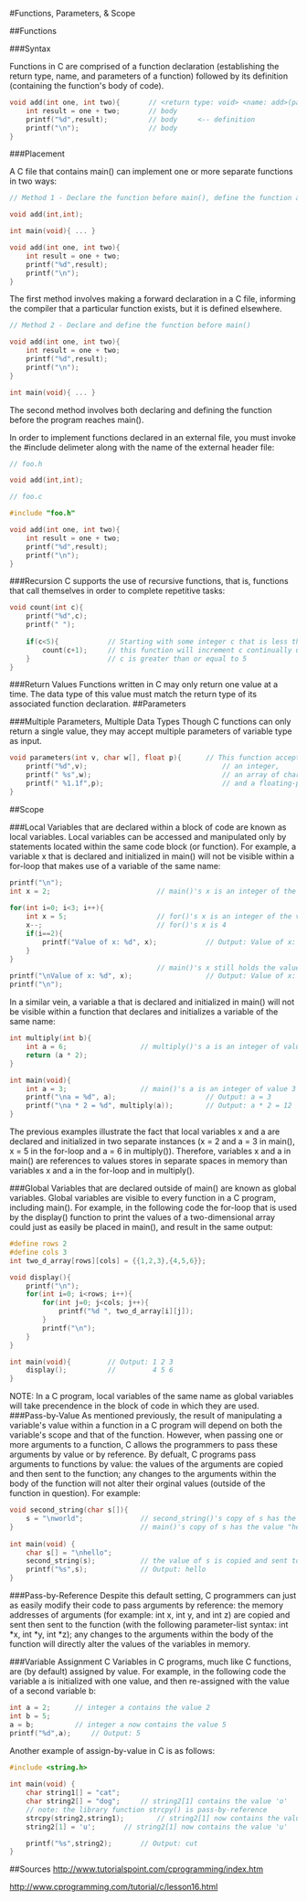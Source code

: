 #Functions, Parameters, & Scope

##Functions

###Syntax

Functions in C are comprised of a function declaration (establishing the return type, name, and parameters of a function) followed by its definition (containing the function's body of code).

```c
void add(int one, int two){       // <return type: void> <name: add>(parameters: int one, int two) <-- declaration
	int result = one + two;       // body
	printf("%d",result);          // body     <-- definition
	printf("\n");                 // body 
}
```

###Placement

A C file that contains main() can implement one or more separate functions in two ways:

```c
// Method 1 - Declare the function before main(), define the function after main()

void add(int,int);

int main(void){ ... }

void add(int one, int two){
	int result = one + two;
	printf("%d",result);
	printf("\n");
}
```
The first method involves making a forward declaration in a C file, informing the compiler that a particular function exists, but it is defined elsewhere.

```c
// Method 2 - Declare and define the function before main()

void add(int one, int two){
	int result = one + two;
	printf("%d",result);
	printf("\n");
}

int main(void){ ... }
```
The second method involves both declaring and defining the function before the program reaches main(). 

In order to implement functions declared in an external file, you must invoke the #include delimeter along with the name of the external header file:

```c
// foo.h

void add(int,int);
```
```c
// foo.c

#include "foo.h"

void add(int one, int two){
	int result = one + two;
	printf("%d",result);
	printf("\n");
}

```

###Recursion
C supports the use of recursive functions, that is, functions that call themselves in order to complete repetitive tasks:
```c
void count(int c){
	printf("%d",c);
	printf(" ");
	
	if(c<5){			// Starting with some integer c that is less than 5,
		count(c+1);		// this function will increment c continually until
	}					// c is greater than or equal to 5
}
```

###Return Values
Functions written in C may only return one value at a time. The data type of this value must match the return type of its associated function declaration. 
##Parameters

###Multiple Parameters, Multiple Data Types
Though C functions can only return a single value, they may accept multiple parameters of variable type as input. 
```c
void parameters(int v, char w[], float p){		// This function accepts 3 parameters:
	printf("%d",v);									// an integer,
	printf(" %s",w);								// an array of characters,
	printf(" %1.1f",p);								// and a floating-point number
}
```

##Scope

###Local
Variables that are declared within a block of code are known as local variables. Local variables can be accessed and manipulated only by statements located within the same code block (or function). For example, a variable x that is declared and initialized in main() will not be visible within a for-loop that makes use of a variable of the same name:
```c
printf("\n");
int x = 2;							// main()'s x is an integer of the value 2
	
for(int i=0; i<3; i++){
	int x = 5;						// for()'s x is an integer of the value 5
	x--;							// for()'s x is 4
	if(i==2){
		printf("Value of x: %d", x);			// Output: Value of x: 4
	}
}
									// main()'s x still holds the value 2
printf("\nValue of x: %d", x);					// Output: Value of x: 2
printf("\n");
```
In a similar vein, a variable a that is declared and initialized in main() will not be visible within a function that declares and initializes a variable of the same name:
```c
int multiply(int b){
	int a = 6;					// multiply()'s a is an integer of value 6
	return (a * 2);	
}

int main(void){
	int a = 3;					// main()'s a is an integer of value 3 (so, a * 2 = 6)
	printf("\na = %d", a);						// Output: a = 3
	printf("\na * 2 = %d", multiply(a));		// Output: a * 2 = 12
}
```
The previous examples illustrate the fact that local variables x and a are declared and initialized in two separate instances (x = 2 and a = 3 in main(), x = 5 in the for-loop and a = 6 in multiply()). Therefore, variables x and a in main() are references to values stores in separate spaces in memory than variables x and a in the for-loop and in multiply().

###Global
Variables that are declared outside of main() are known as global variables. Global variables are visible to every function in a C program, including main(). For example, in the following code the for-loop that is used by the display() function to print the values of a two-dimensional array could just as easily be placed in main(), and result in the same output:
```c
#define rows 2
#define cols 3
int two_d_array[rows][cols] = {{1,2,3},{4,5,6}};

void display(){
	printf("\n");
	for(int i=0; i<rows; i++){
		for(int j=0; j<cols; j++){
			printf("%d ", two_d_array[i][j]);
		}
		printf("\n");
	}
}

int main(void){			// Output: 1 2 3
	display();			//		   4 5 6
}

```
NOTE: In a C program, local variables of the same name as global variables will take precendence in the block of code in which they are used. 
###Pass-by-Value
As mentioned previously, the result of manipulating a variable's value within a function in a C program will depend on both the variable's scope and that of the function. However, when passing one or more arguments to a function, C allows the programmers to pass these arguments by value or by reference. By defualt, C programs pass arguments to functions by value: the values of the arguments are copied and then sent to the function; any changes to the arguments within the body of the function will not alter their orginal values (outside of the function in question). For example:
```c
void second_string(char s[]){
	s = "\nworld";				// second_string()'s copy of s has the value "world"
}								// main()'s copy of s has the value "hello"
 
int main(void) {
	char s[] = "\nhello";
	second_string(s);			// the value of s is copied and sent to second_string()
	printf("%s",s);				// Output: hello
}
```
###Pass-by-Reference
Despite this default setting, C programmers can just as easily modify their code to pass arguments by reference: the memory addresses of arguments (for example: int x, int y, and int z) are copied and sent then sent to the function (with the following parameter-list syntax: int *x, int *y, int *z); any changes to the arguments within the body of the function will directly alter the values of the variables in memory. 

###Variable Assignment
C 
Variables in C programs, much like C functions, are (by default) assigned by value. For example, in the following code the variable a is initialized with one value, and then re-assigned with the value of a second variable b:
```c
int a = 2;		// integer a contains the value 2
int b = 5;
a = b;			// integer a now contains the value 5
printf("%d",a);		// Output: 5
```
Another example of assign-by-value in C is as follows:
```c
#include <string.h>
 
int main(void) {
	char string1[] = "cat";
	char string2[] = "dog";		// string2[1] contains the value 'o'
	// note: the library function strcpy() is pass-by-reference
	strcpy(string2,string1);		// string2[1] now contains the value 'a'
	string2[1] = 'u';		// string2[1] now contains the value 'u'

	printf("%s",string2);		// Output: cut
}
```

##Sources
http://www.tutorialspoint.com/cprogramming/index.htm

http://www.cprogramming.com/tutorial/c/lesson16.html
